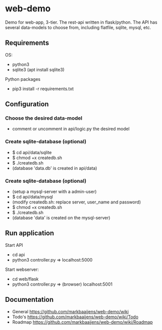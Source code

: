 # web-demo
Demo for web-app, 3-tier. The rest-api written in flask/python. The API has several data-models
to choose from, including flatfile, sqlite, mysql, etc.

## Requirements
OS:
- python3
- sqlite3 (apt install sqlite3)

Python packages
- pip3 install -r requirements.txt

## Configuration

### Choose the desired data-model
- comment or uncomment in api/logic.py the desired model

### Create sqlite-database (optional)
- $ cd api/data/sqlite
- $ chmod +x createdb.sh
- $ ./createdb.sh
- (database 'data.db' is created in api/data)

### Create sqlite-database (optional)
- (setup a mysql-server with a admin-user)
- $ cd api/data/mysql
- (modify createdb.sh: replace server, user_name and password)
- $ chmod +x createdb.sh
- $ ./createdb.sh
- (database 'data' is created on the mysql-server)

## Run application
Start API
- cd api
- python3 controller.py
=> localhost:5000

Start webserver:
- cd web/flask
- python3 controller.py
=> (browser) localhost:5001

## Documentation
- General https://github.com/markbaaijens/web-demo/wiki
- Todo's https://github.com/markbaaijens/web-demo/wiki/Todo
- Roadmap https://github.com/markbaaijens/web-demo/wiki/Roadmap
